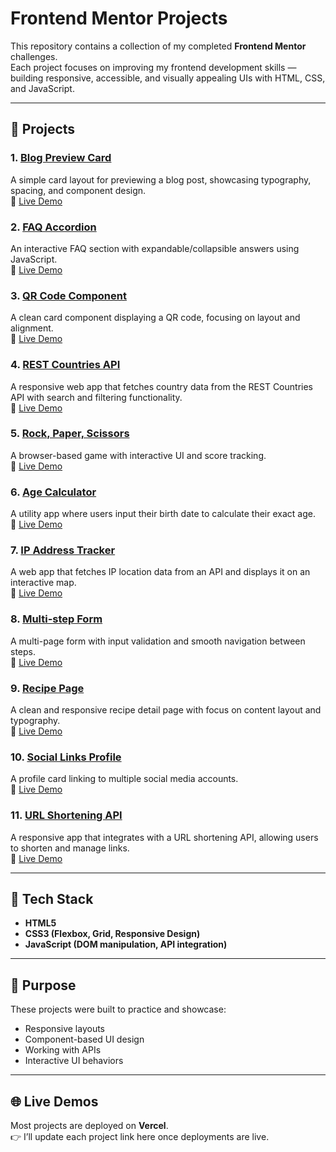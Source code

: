 # Frontend Mentor Projects

This repository contains a collection of my completed **Frontend Mentor** challenges.  
Each project focuses on improving my frontend development skills — building responsive, accessible, and visually appealing UIs with HTML, CSS, and JavaScript.

---

## 📂 Projects

### 1. [Blog Preview Card](./Blog-preview-card)
A simple card layout for previewing a blog post, showcasing typography, spacing, and component design.<br>
🔗 [Live Demo](https://blog-preview-card-1-theta.vercel.app/)

### 2. [FAQ Accordion](./Faq-accordian)
An interactive FAQ section with expandable/collapsible answers using JavaScript.<br>
🔗 [Live Demo](https://faq-accordion-1.vercel.app/)

### 3. [QR Code Component](./QR-code-component)
A clean card component displaying a QR code, focusing on layout and alignment.<br>
🔗 [Live Demo](https://qr-code-component-1-indol.vercel.app/)

### 4. [REST Countries API](./Rest-Countries-API)
A responsive web app that fetches country data from the REST Countries API with search and filtering functionality.<br>
🔗 [Live Demo](https://rest-countries-api-1-six.vercel.app/)

### 5. [Rock, Paper, Scissors](./Rock-Paper-Scissors-)
A browser-based game with interactive UI and score tracking.<br>
🔗 [Live Demo](https://rock-paper-scissors-1-one.vercel.app/)

### 6. [Age Calculator](./age-calculator)
A utility app where users input their birth date to calculate their exact age.<br>
🔗 [Live Demo](https://age-calculator-1-cyan.vercel.app/)

### 7. [IP Address Tracker](./ip-address-tracker)
A web app that fetches IP location data from an API and displays it on an interactive map.<br>
🔗 [Live Demo](https://ip-address-tracker-1-xi.vercel.app/)

### 8. [Multi-step Form](./multi-step-form)
A multi-page form with input validation and smooth navigation between steps.<br>
🔗 [Live Demo](https://mutli-step-form-1.vercel.app/)

### 9. [Recipe Page](./recipe-page-main)
A clean and responsive recipe detail page with focus on content layout and typography.<br>
🔗 [Live Demo](https://dmk980.github.io/recipe-page-main/)

### 10. [Social Links Profile](./social-links)
A profile card linking to multiple social media accounts.<br>
🔗 [Live Demo](https://dmk980.github.io/social-links/)

### 11. [URL Shortening API](./url-shortening-api)
A responsive app that integrates with a URL shortening API, allowing users to shorten and manage links.<br>
🔗 [Live Demo](https://url-shortening-api-1.vercel.app/)

---

## 🚀 Tech Stack
- **HTML5**
- **CSS3 (Flexbox, Grid, Responsive Design)**
- **JavaScript (DOM manipulation, API integration)**

---

## 🎯 Purpose
These projects were built to practice and showcase:
- Responsive layouts
- Component-based UI design
- Working with APIs
- Interactive UI behaviors

---

## 🌐 Live Demos
Most projects are deployed on **Vercel**.  
👉 I’ll update each project link here once deployments are live.


